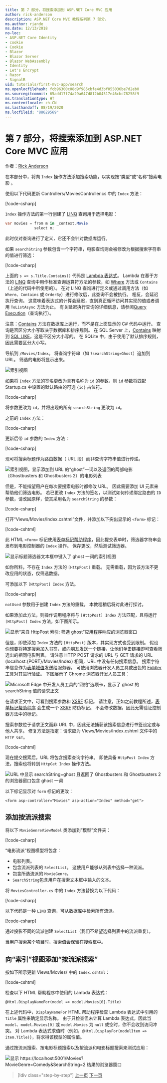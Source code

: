 ```yaml
---
title: 第 7 部分，将搜索添加到 ASP.NET Core MVC 应用
author: rick-anderson
description: ASP.NET Core MVC 教程系列第 7 部分。
ms.author: riande
ms.date: 12/13/2018
no-loc:
- ASP.NET Core Identity
- cookie
- Cookie
- Blazor
- Blazor Server
- Blazor WebAssembly
- Identity
- Let's Encrypt
- Razor
- SignalR
uid: tutorials/first-mvc-app/search
ms.openlocfilehash: fcb96300c08d9f985cbfe4d3bf055036be7d2eb0
ms.sourcegitcommit: 65add17f74a29a647d812b04517e46cbc78258f9
ms.translationtype: HT
ms.contentlocale: zh-CN
ms.lasthandoff: 08/19/2020
ms.locfileid: "88629569"
---
```

# <a name="part-7-add-search-to-an-aspnet-core-mvc-app"></a>第 7 部分，将搜索添加到 ASP.NET Core MVC 应用

作者：[Rick Anderson](https://twitter.com/RickAndMSFT)

在本部分中，将向 `Index` 操作方法添加搜索功能，以实现按“类型”或“名称”搜索电影 。

使用以下代码更新 Controllers/MoviesController.cs 中的 `Index` 方法：

[!code-csharp[](~/tutorials/first-mvc-app/start-mvc/sample/MvcMovie/Controllers/MoviesController.cs?name=snippet_1stSearch)]

`Index` 操作方法的第一行创建了 [LINQ](/dotnet/standard/using-linq) 查询用于选择电影：

```csharp
var movies = from m in _context.Movie
             select m;
```

此时仅对查询进行了定义，它还不会针对数据库运行。

如果 `searchString` 参数包含一个字符串，电影查询则会被修改为根据搜索字符串的值进行筛选：

[!code-csharp[](~/tutorials/first-mvc-app/start-mvc/sample/MvcMovie/Controllers/MoviesController.cs?name=snippet_SearchNull2)]

上面的 `s => s.Title.Contains()` 代码是 [Lambda 表达式](/dotnet/csharp/programming-guide/statements-expressions-operators/lambda-expressions)。 Lambda 在基于方法的 [LINQ](/dotnet/standard/using-linq) 查询中用作标准查询运算符方法的参数，如 [Where](/dotnet/api/system.linq.enumerable.where) 方法或 `Contains`（上述的代码中所使用的）。 在对 LINQ 查询进行定义或通过调用方法（如 `Where`、`Contains` 或 `OrderBy`）进行修改后，此查询不会被执行。 相反，会延迟执行查询。  这意味着表达式的计算会延迟，直到真正循环访问其实现的值或者调用 `ToListAsync` 方法为止。 有关延迟执行查询的详细信息，请参阅[Query Execution](/dotnet/framework/data/adonet/ef/language-reference/query-execution)（查询执行）。

注意：[Contains](/dotnet/api/system.data.objects.dataclasses.entitycollection-1.contains) 方法在数据库上运行，而不是在上面显示的 C# 代码中运行。 查询是否区分大小写取决于数据库和排序规则。 在 SQL Server 上，[Contains](/dotnet/api/system.data.objects.dataclasses.entitycollection-1.contains) 映射到 [SQL LIKE](/sql/t-sql/language-elements/like-transact-sql)，这是不区分大小写的。 在 SQLite 中，由于使用了默认排序规则，因此需要区分大小写。

导航到 `/Movies/Index`。 将查询字符串（如 `?searchString=Ghost`）追加到 URL。 筛选的电影将显示出来。

![索引视图](~/tutorials/first-mvc-app/search/_static/ghost.png)

如果将 `Index` 方法的签名更改为具有名称为 `id` 的参数，则 `id` 参数将匹配 Startup.cs 中设置的默认路由的可选 `{id}` 占位符。

[!code-csharp[](~/tutorials/first-mvc-app/start-mvc/sample/MvcMovie/Startup.cs?highlight=5&name=snippet_1)]

将参数更改为 `id`，并将出现的所有 `searchString` 更改为 `id`。

之前的 `Index` 方法：

[!code-csharp[](~/tutorials/first-mvc-app/start-mvc/sample/MvcMovie/Controllers/MoviesController.cs?highlight=1,6,8&name=snippet_1stSearch)]

更新后带 `id` 参数的 `Index` 方法：

[!code-csharp[](~/tutorials/first-mvc-app/start-mvc/sample/MvcMovie/Controllers/MoviesController.cs?highlight=1,6,8&name=snippet_SearchID)]

现可将搜索标题作为路由数据（ URL 段）而非查询字符串值进行传递。

![索引视图，显示添加到 URL 的“ghost”一词以及返回的两部电影（Ghostbusters 和 Ghostbusters 2）的电影列表](~/tutorials/first-mvc-app/search/_static/g2.png)

但是，不能指望用户在每次要搜索电影时都修改 URL。 因此需要添加 UI 元素来帮助他们筛选电影。 若已更改 `Index` 方法的签名，以测试如何传递绑定路由的 `ID` 参数，请改回原样，使其采用名为 `searchString` 的参数：

[!code-csharp[](~/tutorials/first-mvc-app/start-mvc/sample/MvcMovie/Controllers/MoviesController.cs?highlight=1,6,8&name=snippet_1stSearch)]

打开“Views/Movies/Index.cshtml”文件，并添加以下突出显示的 `<form>` 标记：

[!code-cshtml[](~/tutorials/first-mvc-app/start-mvc/sample/MvcMovie/Views/Movies/IndexForm1.cshtml?highlight=10-16&range=4-21)]

此 HTML `<form>` 标记使用[表单标记帮助程序](xref:mvc/views/working-with-forms)，因此提交表单时，筛选器字符串会发布到电影控制器的 `Index` 操作。 保存更改，然后测试筛选器。

![显示标题筛选器文本框中键入了 ghost 一词的索引视图](~/tutorials/first-mvc-app/search/_static/filter.png)

如你所料，不存在 `Index` 方法的 `[HttpPost]` 重载。 无需重载，因为该方法不更改应用的状态，仅筛选数据。

可添加以下 `[HttpPost] Index` 方法。

[!code-csharp[](~/tutorials/first-mvc-app/start-mvc/sample/MvcMovie/Controllers/MoviesController.cs?highlight=1&name=snippet_SearchPost)]

`notUsed` 参数用于创建 `Index` 方法的重载。 本教程稍后将对此进行探讨。

如果添加此方法，则操作调用程序将与 `[HttpPost] Index` 方法匹配，且将运行 `[HttpPost] Index` 方法，如下图所示。

![显示“来自 HttpPost 索引: 筛选 ghost”应用程序响应的浏览器窗口](~/tutorials/first-mvc-app/search/_static/fo.png)

但是，即使添加 `Index` 方法的 `[HttpPost]` 版本，其实现方式也受到限制。 假设你想要将特定搜索加入书签，或向朋友发送一个链接，让他们单击链接即可查看筛选出的相同电影列表。 请注意 HTTP POST 请求的 URL 与 GET 请求的 URL (localhost:{PORT}/Movies/Index) 相同，URL 中没有任何搜索信息。 搜索字符串信息作为[表单域值](https://developer.mozilla.org/docs/Learn/HTML/Forms/Sending_and_retrieving_form_data)发送给服务器。 可使用浏览器开发人员工具或出色的 [Fiddler 工具](https://www.telerik.com/fiddler)对其进行验证。 下图展示了 Chrome 浏览器开发人员工具：

![Microsoft Edge 中开发人员工具的“网络”选项卡，显示了 ghost 的 searchString 值的请求正文](~/tutorials/first-mvc-app/search/_static/f12_rb.png)

在请求正文中，可看到搜索参数和 [XSRF](xref:security/anti-request-forgery) 标记。 请注意，正如之前教程所述，[表单标记帮助程序](xref:mvc/views/working-with-forms) 会生成一个 [XSRF](xref:security/anti-request-forgery) 防伪标记。 不会修改数据，因此无需验证控制器方法中的标记。

搜索参数位于请求正文而非 URL 中，因此无法捕获该搜索信息进行书签设定或与他人共享。 修复方法是指定：请求应为 Views/Movies/Index.cshtml 文件中的 `HTTP GET`。

[!code-cshtml[](~/tutorials/first-mvc-app/start-mvc/sample/MvcMovie22/Views/Movies/IndexGet.cshtml?highlight=12&range=1-23)]

现在提交搜索后，URL 将包含搜索查询字符串。 即使具备 `HttpPost Index` 方法，搜索也将转到 `HttpGet Index` 操作方法。

![URL 中显示 searchString=ghost 且返回了 Ghostbusters 和 Ghostbusters 2 的浏览器窗口包含 ghost 一词](~/tutorials/first-mvc-app/search/_static/search_get.png)

以下标记显示对 `form` 标记的更改：

```cshtml
<form asp-controller="Movies" asp-action="Index" method="get">
```

## <a name="add-search-by-genre"></a>添加按流派搜索

将以下 `MovieGenreViewModel` 类添加到“模型”文件夹：

[!code-csharp[](~/tutorials/first-mvc-app/start-mvc/sample/MvcMovie/Models/MovieGenreViewModel.cs)]

“电影流派”视图模型将包含：

* 电影列表。
* 包含流派列表的 `SelectList`。 这使用户能够从列表中选择一种流派。
* 包含所选流派的 `MovieGenre`。
* `SearchString`包含用户在搜索文本框中输入的文本。

将 `MoviesController.cs` 中的 `Index` 方法替换为以下代码：

[!code-csharp[](~/tutorials/first-mvc-app/start-mvc/sample/MvcMovie22/Controllers/MoviesController.cs?name=snippet_SearchGenre)]

以下代码是一种 `LINQ` 查询，可从数据库中检索所有流派。

[!code-csharp[](~/tutorials/first-mvc-app/start-mvc/sample/MvcMovie22/Controllers/MoviesController.cs?name=snippet_LINQ)]

通过投影不同的流派创建 `SelectList`（我们不希望选择列表中的流派重复）。

当用户搜索某个项目时，搜索值会保留在搜索框中。

## <a name="add-search-by-genre-to-the-index-view"></a>向“索引”视图添加“按流派搜索”

按如下所示更新 Views/Movies/ 中的 `Index.cshtml`：

[!code-cshtml[](~/tutorials/first-mvc-app/start-mvc/sample/MvcMovie22/Views/Movies/IndexFormGenreNoRating.cshtml?highlight=1,15,16,17,19,28,31,34,37,43)]

检查以下 HTML 帮助程序中使用的 Lambda 表达式：

`@Html.DisplayNameFor(model => model.Movies[0].Title)`

在上述代码中，`DisplayNameFor` HTML 帮助程序检查 Lambda 表达式中引用的 `Title` 属性来确定显示名称。 由于只检查但未计算 Lambda 表达式，因此当 `model`、`model.Movies[0]` 或 `model.Movies` 为 `null` 或空时，你不会收到访问冲突。 对 Lambda 表达式求值时（例如，`@Html.DisplayFor(modelItem => item.Title)`），将求得该模型的属性值。

通过按流派搜索、按电影标题搜索以及按流派和电影标题搜索来测试应用：

![显示 https://localhost:5001/Movies?MovieGenre=Comedy&SearchString=2 结果的浏览器窗口](~/tutorials/first-mvc-app/search/_static/s2.png)

> [!div class="step-by-step"]
> [上一页](controller-methods-views.md)
> [下一页](new-field.md)
